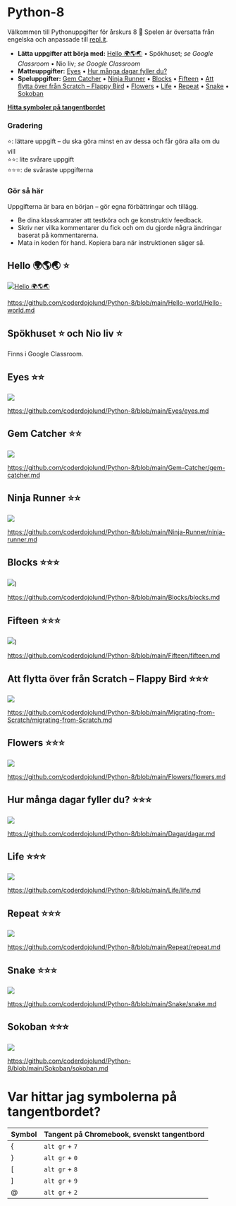 # Python-8

Välkommen till Pythonuppgifter för årskurs 8 🐍 Spelen är översatta från engelska och anpassade till [repl.it](https://replit.com/~).

* **Lätta uppgifter att börja med:** [Hello 🌍🌎🌏](#hello---) &bull; Spökhuset; *se Google Classroom* &bull; Nio liv; *se Google Classroom*
* **Matteuppgifter:** [Eyes](#eyes-) &bull; [Hur många dagar fyller du?](#hur-många-dagar-fyller-du-)
* **Speluppgifter:** 
   [Gem Catcher](#gem-catcher-)
  &bull; [Ninja Runner](#ninja-runner-)
  &bull; [Blocks](#blocks-)
  &bull; [Fifteen](#fifteen-)
  &bull; [Att flytta över från Scratch &ndash; Flappy Bird](#att-flytta-över-från-scratch--flappy-bird-)
  &bull; [Flowers](#flowers-)
  &bull; [Life](#life-)
  &bull; [Repeat](#repeat-)
  &bull; [Snake](#snake-)
  &bull; [Sokoban](#sokoban-)
  
[**Hitta symboler på tangentbordet**](#var-hittar-jag-symbolerna-på-tangentbordet)

### Gradering
⭐: lättare uppgift &ndash; du ska göra minst en av dessa och får göra alla om du vill<br>
⭐⭐: lite svårare uppgift<br>
⭐⭐⭐: de svåraste uppgifterna

### Gör så här
Uppgifterna är bara en början &ndash; gör egna förbättringar och tillägg.
- Be dina klasskamrater att testköra och ge konstruktiv feedback. 
- Skriv ner vilka kommentarer du fick och om du gjorde några ändringar baserat på kommentarerna.
- Mata in koden för hand. Kopiera bara när instruktionen säger så.

## Hello 🌍🌎🌏  ⭐
[![Hello 🌍🌎🌏](https://user-images.githubusercontent.com/4598641/225109246-7ddecc59-4ac9-4b3d-91a8-9f393704e4f3.png)](https://github.com/coderdojolund/Python-8/blob/main/Hello-world/Hello-world.md)

https://github.com/coderdojolund/Python-8/blob/main/Hello-world/Hello-world.md

## Spökhuset ⭐ och  Nio liv ⭐

Finns i Google Classroom.

## Eyes ⭐⭐
[![](https://user-images.githubusercontent.com/4598641/225428635-1243d0e6-0dac-4fd4-9691-8860a452a4b0.png)](https://github.com/coderdojolund/Python-8/blob/main/Eyes/eyes.md)

https://github.com/coderdojolund/Python-8/blob/main/Eyes/eyes.md


##  Gem Catcher ⭐⭐

[![](https://www.aposteriori.com.sg/wp-content/uploads/2020/02/gemgreen.png)](https://github.com/coderdojolund/Python-8/blob/main/Gem-Catcher/gem-catcher.md)

https://github.com/coderdojolund/Python-8/blob/main/Gem-Catcher/gem-catcher.md

##  Ninja Runner ⭐⭐

[![](https://www.aposteriori.com.sg/wp-content/uploads/2020/02/run__004.png)](https://github.com/coderdojolund/Python-8/blob/main/Ninja-Runner/ninja-runner.md)

https://github.com/coderdojolund/Python-8/blob/main/Ninja-Runner/ninja-runner.md

##  Blocks ⭐⭐⭐
[![](https://user-images.githubusercontent.com/4598641/226103304-00173642-8a08-4ef3-a1b5-ae896b6d8c94.png)](https://github.com/coderdojolund/Python-8/blob/main/Blocks/blocks.md))

https://github.com/coderdojolund/Python-8/blob/main/Blocks/blocks.md

##  Fifteen ⭐⭐⭐

[![](https://user-images.githubusercontent.com/4598641/226438128-2ee9720e-4128-4af2-aa04-5cc69daafd27.png)](https://github.com/coderdojolund/Python-8/blob/main/Fifteen/fifteen.md))

https://github.com/coderdojolund/Python-8/blob/main/Fifteen/fifteen.md

##  Att flytta över från Scratch &ndash; Flappy Bird ⭐⭐⭐
[![](https://pygame-zero.readthedocs.io/en/stable/_images/flappybird-top-start.png)](https://github.com/coderdojolund/Python-8/blob/main/Migrating-from-Scratch/migrating-from-Scratch.md)

https://github.com/coderdojolund/Python-8/blob/main/Migrating-from-Scratch/migrating-from-Scratch.md

## Flowers ⭐⭐⭐

[![](https://user-images.githubusercontent.com/4598641/226452466-c09472f6-9f75-435b-b7c3-9bda65238539.png)](https://github.com/coderdojolund/Python-8/blob/main/Flowers/flowers.md)

https://github.com/coderdojolund/Python-8/blob/main/Flowers/flowers.md

##  Hur många dagar fyller du? ⭐⭐⭐

[![](https://user-images.githubusercontent.com/4598641/222891027-71c791b1-acee-44c5-a585-3eb620d30ae6.png)](https://github.com/coderdojolund/Python-8/blob/main/Dagar/dagar.md)

https://github.com/coderdojolund/Python-8/blob/main/Dagar/dagar.md

##  Life ⭐⭐⭐

[![](https://user-images.githubusercontent.com/4598641/225745694-931e3ac9-aa8e-4931-bf60-b673bd7f5536.png)](https://github.com/coderdojolund/Python-8/blob/main/Life/life.md) 

https://github.com/coderdojolund/Python-8/blob/main/Life/life.md

##  Repeat ⭐⭐⭐

[![](https://user-images.githubusercontent.com/4598641/225746247-eb970a66-98e9-4352-85c4-eed3690745fb.png)](https://github.com/coderdojolund/Python-8/blob/main/Repeat/repeat.md)

https://github.com/coderdojolund/Python-8/blob/main/Repeat/repeat.md


## Snake ⭐⭐⭐

[![](https://user-images.githubusercontent.com/4598641/226438506-04b12dc8-3adc-4e44-93e9-35f2512fa898.png)](https://github.com/coderdojolund/Python-8/blob/main/Snake/snake.md)

https://github.com/coderdojolund/Python-8/blob/main/Snake/snake.md

##  Sokoban ⭐⭐⭐

[![](https://user-images.githubusercontent.com/4598641/226438553-be7f0fc4-19b6-43b1-86ba-cc869b76dab4.png)](https://github.com/coderdojolund/Python-8/blob/main/Sokoban/sokoban.md)

https://github.com/coderdojolund/Python-8/blob/main/Sokoban/sokoban.md


# Var hittar jag symbolerna på tangentbordet?

| Symbol | Tangent på Chromebook, svenskt tangentbord |
| ------------- | ------------- |
| { | `alt gr` + `7` |
| } | `alt gr` + `0` |
| [ | `alt gr` + `8` |
| ] | `alt gr` + `9` |
| @ | `alt gr` + `2` |


